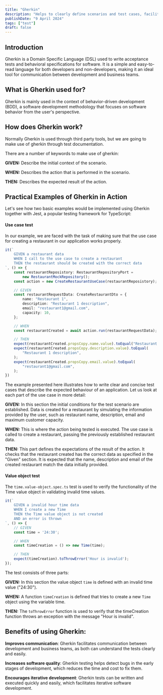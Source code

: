 ```yaml
---
title: "Gherkin"
description: "Helps to clearly define scenarios and test cases, facilitating communication in agile development and BDD teams."
publishDate: "9 April 2024"
tags: ["test"]
draft: false
---
```


## Introduction
Gherkin is a Domain Specific Language (DSL) used to write acceptance tests and behavioral specifications for software. It is a simple and easy-to-read language for both developers and non-developers, making it an ideal tool for communication between development and business teams.

## What is Gherkin used for?

Gherkin is mainly used in the context of behavior-driven development (BDD), a software development methodology that focuses on software behavior from the user's perspective.

## How does Gherkin work?

Normally Gherkin is used through third party tools, but we are going to make use of gherkin through test documentation. 

There are a number of keywords to make use of gherkin:

<!-- - Feature: Describes a software funcionality.
- Scenario: Describes a specific test case for a feature. -->
**GIVEN:** Describe the initial context of the scenario.

**WHEN:** Describes the action that is performed in the scenario.

**THEN:** Describes the expected result of the action. 

## Practical Examples of Gherkin in Action
Let's see how two basic examples would be implemented using Gherkin together with Jest, a popular testing framework for TypeScript:

#### Use case test
In our example, we are faced with the task of making sure that the use case for creating a restaurant in our application works properly.
```ts title="create-restaurant.spec.ts"
it(`
    GIVEN a restaurant data
    WHEN I call to the use case to create a restaurant
    THEN the restaurant should be created with the correct data
`, () => {
    const restaurantReposistory: RestaurantRepositoryPort =
        new RestaurantMockRepository();
    const action = new CreateRestaurantUseCase(restaurantReposistory);

    // GIVEN
    const restaurantRequestData: CreateRestaurantDto = {
        name: "Restaurant 1",
        description: "Restaurant 1 description",
        email: "restaurant1@gmail.com",
        capacity: 10,
    };

    // WHEN
    const restaurantCreated = await action.run(restaurantRequestData);

    // THEN
    expect(restaurantCreated.propsCopy.name.value).toEqual("Restaurant 1");
    expect(restaurantCreated.propsCopy.description.value).toEqual(
        "Restaurant 1 description",
    );
    expect(restaurantCreated.propsCopy.email.value).toEqual(
        "restaurant1@gmail.com",
    );
})
```

The example presented here illustrates how to write clear and concise test cases that describe the expected behaviour of an application. Let us look at each part of the use case in more detail:

**GIVEN:** In this section the initial conditions for the test scenario are established. Data is created for a restaurant by simulating the information provided by the user, such as restaurant name, description, email and maximum customer capacity.

**WHEN:** This is where the action being tested is executed. The use case is called to create a restaurant, passing the previously established restaurant data.

**THEN:** This part defines the expectations of the result of the action. It checks that the restaurant created has the correct data as specified in the "Given" section. It is expected that the name, description and email of the created restaurant match the data initially provided.

#### Value object test
The `time.value-object.spec.ts` test is used to verify the functionality of the Time value object in validating invalid time values. 
```ts title="time.value-object.spec.ts"
it(`
    GIVEN a invalid hour time data
    WHEN I create a new Time
    THEN the Time value object is not created
    AND an error is thrown
`, () => {
    // GIVEN
    const time = '24:30';

    // WHEN
    const timeCreation = () => new Time(time);

    // THEN
    expect(timeCreation).toThrowError('Hour is invalid');
});
```
The test consists of three parts:

**GIVEN:** In this section the value object `time` is defined with an invalid time value ("24:30").

**WHEN:** A function `timeCreation` is defined that tries to create a new `Time` object using the variable time.

**THEN:** The `toThrowError` function is used to verify that the timeCreation function throws an exception with the message "Hour is invalid".



## Benefits of using Gherkin:
**Improves communication**: Gherkin facilitates communication between development and business teams, as both can understand the tests clearly and easily.

**Increases software quality**: Gherkin testing helps detect bugs in the early stages of development, which reduces the time and cost to fix them.

**Encourages iterative development**: Gherkin tests can be written and executed quickly and easily, which facilitates iterative software development.